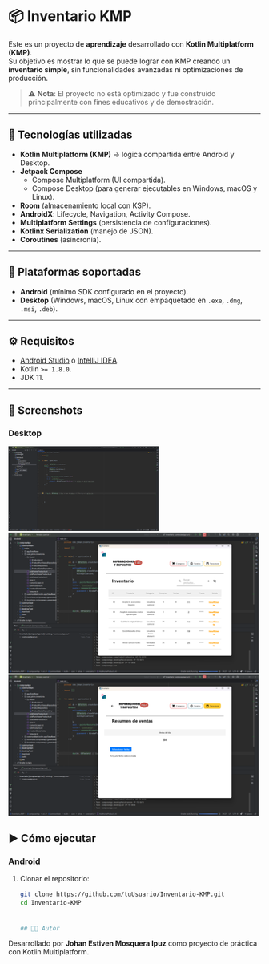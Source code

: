 # 📦 Inventario KMP

Este es un proyecto de **aprendizaje** desarrollado con **Kotlin Multiplatform (KMP)**.  
Su objetivo es mostrar lo que se puede lograr con KMP creando un **inventario simple**, sin funcionalidades avanzadas ni optimizaciones de producción.  

> ⚠️ **Nota**: El proyecto no está optimizado y fue construido principalmente con fines educativos y de demostración.

---

## 🚀 Tecnologías utilizadas

- **Kotlin Multiplatform (KMP)** → lógica compartida entre Android y Desktop.  
- **Jetpack Compose**  
  - Compose Multiplatform (UI compartida).  
  - Compose Desktop (para generar ejecutables en Windows, macOS y Linux).  
- **Room** (almacenamiento local con KSP).  
- **AndroidX**: Lifecycle, Navigation, Activity Compose.  
- **Multiplatform Settings** (persistencia de configuraciones).  
- **Kotlinx Serialization** (manejo de JSON).  
- **Coroutines** (asincronía).  

---

## 📂 Plataformas soportadas

- **Android** (mínimo SDK configurado en el proyecto).  
- **Desktop** (Windows, macOS, Linux con empaquetado en `.exe`, `.dmg`, `.msi`, `.deb`).  

---

## ⚙️ Requisitos

- [Android Studio](https://developer.android.com/studio) o [IntelliJ IDEA](https://www.jetbrains.com/idea/).  
- Kotlin `>= 1.8.0`.  
- JDK 11.  

---
## 📸 Screenshots

### Desktop
<img src="screenshots/screenshot_1.png" alt="Vista previa" width="300"/>
<img src="screenshots/screenshot_2.png" alt="Vista inventario App" width="500"/>
<img src="screenshots/screenshot_3.png" alt="Vista ventas inventario App" width="500"/>


## ▶️ Cómo ejecutar

### Android
1. Clonar el repositorio:  
   ```bash
   git clone https://github.com/tuUsuario/Inventario-KMP.git
   cd Inventario-KMP


   ## 👨‍💻 Autor
Desarrollado por **Johan Estiven Mosquera Ipuz** como proyecto de práctica con Kotlin Multiplatform.
